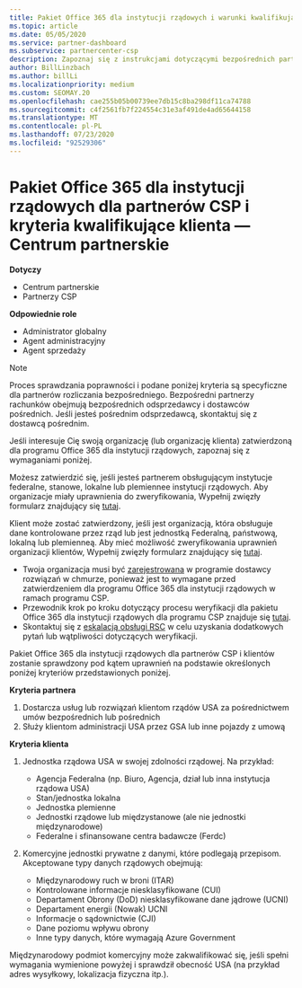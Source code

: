 ```yaml
---
title: Pakiet Office 365 dla instytucji rządowych i warunki kwalifikujące klienta
ms.topic: article
ms.date: 05/05/2020
ms.service: partner-dashboard
ms.subservice: partnercenter-csp
description: Zapoznaj się z instrukcjami dotyczącymi bezpośrednich partnerów rozliczeniowych (bezpośrednich odsprzedawcach, dostawców pośrednich) w celu zweryfikowania partnerów i klientów dla programu Office 365 dla instytucji rządowych.
author: BillLinzbach
ms.author: billLi
ms.localizationpriority: medium
ms.custom: SEOMAY.20
ms.openlocfilehash: cae255b05b00739ee7db15c8ba298df11ca74788
ms.sourcegitcommit: c4f2561fb7f224554c31e3af491de4ad65644158
ms.translationtype: MT
ms.contentlocale: pl-PL
ms.lasthandoff: 07/23/2020
ms.locfileid: "92529306"
---
```

# <a name="office-365-government-gcc-for-csp-partner-and-customer-eligibility-criteria---partner-center"></a>Pakiet Office 365 dla instytucji rządowych dla partnerów CSP i kryteria kwalifikujące klienta — Centrum partnerskie

**Dotyczy**

- Centrum partnerskie
- Partnerzy CSP

**Odpowiednie role**

- Administrator globalny
- Agent administracyjny
- Agent sprzedaży

>[!NOTE]
>Proces sprawdzania poprawności i podane poniżej kryteria są specyficzne dla partnerów rozliczania bezpośredniego. Bezpośredni partnerzy rachunków obejmują bezpośrednich odsprzedawcy i dostawców pośrednich.  Jeśli jesteś pośrednim odsprzedawcą, skontaktuj się z dostawcą pośrednim.

Jeśli interesuje Cię swoją organizację (lub organizację klienta) zatwierdzoną dla programu Office 365 dla instytucji rządowych, zapoznaj się z wymaganiami poniżej.

Możesz zatwierdzić się, jeśli jesteś partnerem obsługującym instytucje federalne, stanowe, lokalne lub plemiennee instytucji rządowych. Aby organizacje miały uprawnienia do zweryfikowania, Wypełnij zwięzły formularz znajdujący się [tutaj](https://products.office.com/government/eligibility-validation?ReqType=CSPPartner).

Klient może zostać zatwierdzony, jeśli jest organizacją, która obsługuje dane kontrolowane przez rząd lub jest jednostką Federalną, państwową, lokalną lub plemienneą. Aby mieć możliwość zweryfikowania uprawnień organizacji klientów, Wypełnij zwięzły formularz znajdujący się [tutaj](https://products.office.com/government/eligibility-validation?ReqType=CSPCustomer). 

-   Twoja organizacja musi być [zarejestrowana](https://partnercenter.microsoft.com/partner/cloud-solution-provider) w programie dostawcy rozwiązań w chmurze, ponieważ jest to wymagane przed zatwierdzeniem dla programu Office 365 dla instytucji rządowych w ramach programu CSP.
-   Przewodnik krok po kroku dotyczący procesu weryfikacji dla pakietu Office 365 dla instytucji rządowych dla programu CSP znajduje się [tutaj](https://go.microsoft.com/fwlink/?linkid=2007323).
-   Skontaktuj się z [eskalacją obsługi RSC](mailto:usgcce@microsoft.com) w celu uzyskania dodatkowych pytań lub wątpliwości dotyczących weryfikacji.

Pakiet Office 365 dla instytucji rządowych dla partnerów CSP i klientów zostanie sprawdzony pod kątem uprawnień na podstawie określonych poniżej kryteriów przedstawionych poniżej.

**Kryteria partnera**
1.  Dostarcza usług lub rozwiązań klientom rządów USA za pośrednictwem umów bezpośrednich lub pośrednich
2.  Służy klientom administracji USA przez GSA lub inne pojazdy z umową

**Kryteria klienta**
1.  Jednostka rządowa USA w swojej zdolności rządowej. Na przykład:
 
    -  Agencja Federalna (np. Biuro, Agencja, dział lub inna instytucja rządowa USA)
    -   Stan/jednostka lokalna 
    -   Jednostka plemienne
    -   Jednostki rządowe lub międzystanowe (ale nie jednostki międzynarodowe)
    -   Federalne i sfinansowane centra badawcze (Ferdc)

2.  Komercyjne jednostki prywatne z danymi, które podlegają przepisom. Akceptowane typy danych rządowych obejmują: 
    -   Międzynarodowy ruch w broni (ITAR)
    -   Kontrolowane informacje niesklasyfikowane (CUI)
    -   Departament Obrony (DoD) niesklasyfikowane dane jądrowe (UCNI)
    -   Departament energii (Nowak) UCNI
    -   Informacje o sądownictwie (CJI)
    -   Dane poziomu wpływu obrony
    -   Inne typy danych, które wymagają Azure Government

Międzynarodowy podmiot komercyjny może zakwalifikować się, jeśli spełni wymagania wymienione powyżej i sprawdził obecność USA (na przykład adres wysyłkowy, lokalizacja fizyczna itp.).

